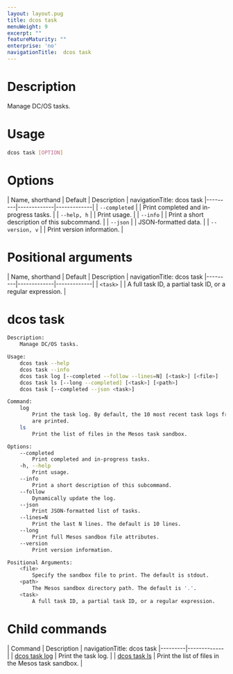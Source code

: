 ```yaml
---
layout: layout.pug
title: dcos task
menuWeight: 9
excerpt: ""
featureMaturity: ""
enterprise: 'no'
navigationTitle:  dcos task
---
```


<!-- This source repo for this topic is https://github.com/dcos/dcos-docs -->


# Description
Manage DC/OS tasks.

# Usage

```bash
dcos task [OPTION]
```

# Options

| Name, shorthand | Default | Description |
navigationTitle:  dcos task
|---------|-------------|-------------|
| `--completed`   |             | Print completed and in-progress tasks. |
| `--help, h`   |             |  Print usage. |
| `--info`   |             |  Print a short description of this subcommand. |
| `--json`   |             |  JSON-formatted data. |
| `--version, v`   |             | Print version information. | 

# Positional arguments

| Name, shorthand | Default | Description |
navigationTitle:  dcos task
|---------|-------------|-------------|
| `<task>`   |             |  A full task ID, a partial task ID, or a regular expression. |

# dcos task

```bash
Description:
    Manage DC/OS tasks.

Usage:
    dcos task --help
    dcos task --info
    dcos task log [--completed --follow --lines=N] [<task>] [<file>]
    dcos task ls [--long --completed] [<task>] [<path>]
    dcos task [--completed --json <task>]

Command:
    log
        Print the task log. By default, the 10 most recent task logs from stdout
        are printed.
    ls
        Print the list of files in the Mesos task sandbox.

Options:
    --completed
        Print completed and in-progress tasks.
    -h, --help
        Print usage.
    --info
        Print a short description of this subcommand.
    --follow
        Dynamically update the log.
    --json
        Print JSON-formatted list of tasks.
    --lines=N
        Print the last N lines. The default is 10 lines.
    --long
        Print full Mesos sandbox file attributes.
    --version
        Print version information.

Positional Arguments:
    <file>
        Specify the sandbox file to print. The default is stdout.
    <path>
        The Mesos sandbox directory path. The default is '.'.
    <task>
        A full task ID, a partial task ID, or a regular expression.
```

# Child commands

| Command | Description |
navigationTitle:  dcos task
|---------|-------------|
| [dcos task log](/1.10/cli/command-reference/dcos-task/dcos-task-log/)   | Print the task log. | 
| [dcos task ls](/1.10/cli/command-reference/dcos-task/dcos-task-ls/)   | Print the list of files in the Mesos task sandbox. | 
